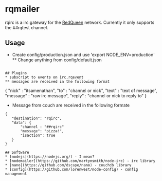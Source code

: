 # rqmailer
rqirc is a irc gateway for the [RedQueen](https://github.com/tylercrumpton/red-queen) network.  Currently it only supports the ##rqtest channel.

## Usage
* Create config/production.json and use 'export NODE_ENV=production'
** Change anything from config/default.json
```

## Plugins
* subscript to events on irc.rqevent
** messages are received in the following format
```
{
  "nick" : "itsamenathan",
  "to"   : "channel or nick",
  "text" : "text of message",
  "message" : "raw irc message",
  "reply" : "channel or nick to reply to"
}
* Message from couch are received in the following formate
```
{
   "destination": "rqirc",
   "data": {
       "channel : "##rqirc"
       "message": "pizza!",
       "isaction": true
   }
}

## Software
* [nodejs](https://nodejs.org/) - I mean?
* [nodemailer](https://github.com/martynsmith/node-irc) - irc library
* [nano](https://github.com/dscape/nano) - couchdb library
* [config](https://github.com/lorenwest/node-config) - config management
